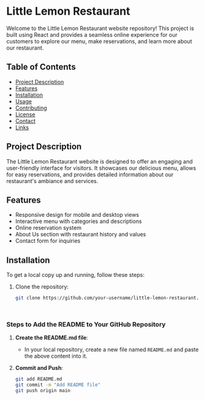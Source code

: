 # Little Lemon Restaurant

Welcome to the Little Lemon Restaurant website repository! This project is built using React and provides a seamless online experience for our customers to explore our menu, make reservations, and learn more about our restaurant.

## Table of Contents

- [Project Description](#project-description)
- [Features](#features)
- [Installation](#installation)
- [Usage](#usage)
- [Contributing](#contributing)
- [License](#license)
- [Contact](#contact)
- [Links](#links)

## Project Description

The Little Lemon Restaurant website is designed to offer an engaging and user-friendly interface for visitors. It showcases our delicious menu, allows for easy reservations, and provides detailed information about our restaurant's ambiance and services.

## Features

- Responsive design for mobile and desktop views
- Interactive menu with categories and descriptions
- Online reservation system
- About Us section with restaurant history and values
- Contact form for inquiries

## Installation

To get a local copy up and running, follow these steps:

1. Clone the repository:
   ```bash
   git clone https://github.com/your-username/little-lemon-restaurant.git




### Steps to Add the README to Your GitHub Repository

1. **Create the README.md file**:
   - In your local repository, create a new file named `README.md` and paste the above content into it.

2. **Commit and Push**:
   ```bash
   git add README.md
   git commit -m "Add README file"
   git push origin main
